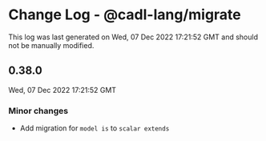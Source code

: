 # Change Log - @cadl-lang/migrate

This log was last generated on Wed, 07 Dec 2022 17:21:52 GMT and should not be manually modified.

## 0.38.0
Wed, 07 Dec 2022 17:21:52 GMT

### Minor changes

- Add migration for `model is` to `scalar extends`

